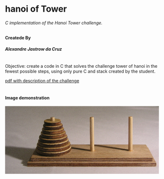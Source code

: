 # hanoi of Tower

###### C implementation of the Hanoi Tower challenge.
####
#### Createde By

##### Alexandre Jastrow da Cruz
#

Objective: create a code in C that solves the challenge tower of hanoi in the fewest possible steps, using only pure C and stack created by the student.

[pdf with description of the challenge](https://github.com/alexandrejastrow/hanoiTower/blob/master/ED_Trab2.pdf)
#
#### Image demonstration
![image demonstration](https://github.com/alexandrejastrow/hanoiTower/blob/master/img/Tower_of_Hanoi.jpeg)


